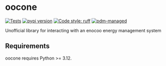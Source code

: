 # oocone

[![Tests](https://github.com/sleiner/oocone/workflows/Tests/badge.svg)](https://github.com/sleiner/oocone/actions?query=workflow%3Aci)
[![pypi version](https://img.shields.io/pypi/v/oocone.svg)](https://pypi.org/project/oocone/)
[![Code style: ruff](https://img.shields.io/badge/code%20style-ruff-000000.svg)](https://astral.sh/ruff)
[![pdm-managed](https://img.shields.io/badge/pdm-managed-blueviolet)](https://pdm.fming.dev)

Unofficial library for interacting with an enocoo energy management system

## Requirements

oocone requires Python >= 3.12.
